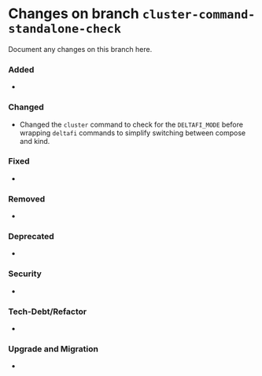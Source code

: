 # Changes on branch `cluster-command-standalone-check`
Document any changes on this branch here.
### Added
- 

### Changed
- Changed the `cluster` command to check for the `DELTAFI_MODE` before wrapping `deltafi` commands to simplify switching between compose and kind.

### Fixed
- 

### Removed
- 

### Deprecated
- 

### Security
- 

### Tech-Debt/Refactor
- 

### Upgrade and Migration
- 
